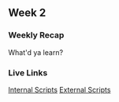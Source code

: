 ## Week 2

### Weekly Recap

What'd ya learn?

### Live Links
[Internal Scripts](https://aabumaya.github.io/CODING-CLASS/Week-2/Index.html)
[External Scripts](https://aabumaya.github.io/CODING-CLASS/Week-2/pumkinpatch.html)